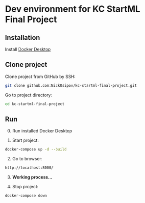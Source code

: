 # Dev environment for KC StartML Final Project

## Installation

Install [Docker Desktop](https://www.docker.com/products/docker-desktop/)

## Clone project

Clone project from GitHub by SSH:
```bash
git clone github.com:NickOsipov/kc-startml-final-project.git
```

Go to project directory:
```bash
cd kc-startml-final-project
```

## Run

0. Run installed Docker Desktop

1. Start project: 
```bash
docker-compose up -d --build
```
2. Go to browser:  
```bash
http://localhost:8000/
```
3. **Working process...**

4. Stop project: 
```bash
docker-compose down
```
